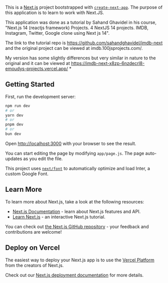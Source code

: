 This is a [Next.js](https://nextjs.org/) project bootstrapped with [`create-next-app`](https://github.com/vercel/next.js/tree/canary/packages/create-next-app).  The purpose of this application is to learn to work with Next.JS.

This application was done as a tutorial by Sahand Ghavidel in his course, "Next.js 14 (reactjs framework) Projects. 4 NextJS 14 projects. IMDB, Instagram, Twitter, Google clone using Next js 14".  

The link to the tutorial repo is https://github.com/sahandghavidel/imdb-next and the original project can be viewed at imdb.100jsprojects.com/.  

My version has some slightly differences but very similar in nature to the original and it can be viewed at https://imdb-next-x8zp-6nzdecrl8-emoudys-projects.vercel.app/ 
* 

## Getting Started

First, run the development server:

```bash
npm run dev
# or
yarn dev
# or
pnpm dev
# or
bun dev
```

Open [http://localhost:3000](http://localhost:3000) with your browser to see the result.

You can start editing the page by modifying `app/page.js`. The page auto-updates as you edit the file.

This project uses [`next/font`](https://nextjs.org/docs/basic-features/font-optimization) to automatically optimize and load Inter, a custom Google Font.

## Learn More

To learn more about Next.js, take a look at the following resources:

- [Next.js Documentation](https://nextjs.org/docs) - learn about Next.js features and API.
- [Learn Next.js](https://nextjs.org/learn) - an interactive Next.js tutorial.

You can check out [the Next.js GitHub repository](https://github.com/vercel/next.js/) - your feedback and contributions are welcome!

## Deploy on Vercel

The easiest way to deploy your Next.js app is to use the [Vercel Platform](https://vercel.com/new?utm_medium=default-template&filter=next.js&utm_source=create-next-app&utm_campaign=create-next-app-readme) from the creators of Next.js.

Check out our [Next.js deployment documentation](https://nextjs.org/docs/deployment) for more details.

